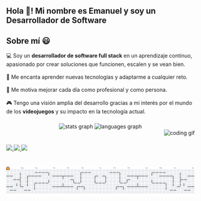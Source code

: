 <h2 align="left">Hola 👋! Mi nombre es Emanuel y soy un Desarrollador de Software</h2>

<h2>Sobre mí 😃</h2>
<p align="left">
💻 Soy un <strong>desarrollador de software full stack</strong> en un aprendizaje continuo, apasionado por crear soluciones que funcionen, escalen y se vean bien.  
<br><br>
🚀 Me encanta aprender nuevas tecnologías y adaptarme a cualquier reto.
<br><br>
🎯 Me motiva mejorar cada día como profesional y como persona.
<br><br>
🎮 Tengo una visión amplia del desarrollo gracias a mi interés por el mundo de los <strong>videojuegos</strong> y su impacto en la tecnología actual.  
</p>

###

<div align="center">
  <img src="https://github-readme-stats.vercel.app/api?username=EmanuelOH&show_icons=true&count_private=true&theme=dracula&hide_border=false&include_all_commits=true" height="150" alt="stats graph" />
  <img src="https://github-readme-stats.vercel.app/api/top-langs?username=EmanuelOH&layout=compact&langs_count=10&theme=dracula&hide_border=false" height="150" alt="languages graph" />
</div>

<div align="right">
  <img src="https://media.giphy.com/media/qgQUggAC3Pfv687qPC/giphy.gif" height="200" alt="coding gif" />
</div>

###

<div align="left">
  <a href="https://discord.gg/TuServidor" target="_blank">
    <img src="https://img.shields.io/static/v1?message=Discord&logo=discord&label=&color=7289DA&logoColor=white&style=for-the-badge" height="35" />
  </a>
  <a href="mailto:osorioemanuel0520@gmail.com">
    <img src="https://img.shields.io/static/v1?message=Gmail&logo=gmail&label=&color=D14836&logoColor=white&style=for-the-badge" height="35" />
  </a>
  <a href="https://www.linkedin.com/in/emanuel-osorio-9063a7297" target="_blank">
    <img src="https://img.shields.io/static/v1?message=LinkedIn&logo=linkedin&label=&color=0077B5&logoColor=white&style=for-the-badge" height="35" />
  </a>
</div>

###

<br clear="both" />

<picture>
  <source media="(prefers-color-scheme: dark)" srcset="https://raw.githubusercontent.com/EmanuelOH/EmanuelOH/output/pacman-contribution-graph-dark.svg">
  <source media="(prefers-color-scheme: light)" srcset="https://raw.githubusercontent.com/EmanuelOH/EmanuelOH/output/pacman-contribution-graph.svg">
  <img alt="pacman contribution graph" src="https://raw.githubusercontent.com/EmanuelOH/EmanuelOH/output/pacman-contribution-graph.svg">
</picture>
